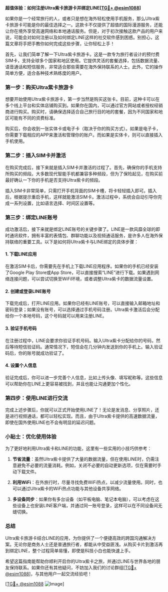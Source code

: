 **超值体验：如何注册Ultra紫卡旅游卡并绑定LINE[[TG💪+ @esim1088](https://t.me/s/esim1088)]**

如果你是一个经常旅行的人，或者只是想在海外轻松使用手机服务，那么Ultra紫卡旅游卡可能是你的最佳选择之一。这款卡不仅提供了超值的国际漫游服务，还能让你在境外享受高速网络和本地通话服务。但是，对于初次接触这款产品的用户来说，可能会对如何注册以及如何绑定LINE这样的社交软件感到困惑。别担心，这篇文章将手把手教你如何完成这些步骤，让你轻松上手！

首先，让我们简单了解一下Ultra紫卡旅游卡。这是一款专为旅行者设计的预付费SIM卡，支持全球多个国家和地区使用。它提供灵活的套餐选择，包括数据流量、语音通话和短信服务，非常适合那些需要在海外保持联系的人士。此外，它的操作简单方便，适合各种技术熟练度的用户。

### **第一步：购买Ultra紫卡旅游卡**

想要开始使用Ultra紫卡旅游卡，第一步当然是购买这张卡。目前，这种卡可以在多个线上平台和实体店铺购买到。如果你在国内，可以通过官方网站或者授权经销商进行购买。购买时，请确保选择适合自己旅行目的地的套餐，因为不同国家和地区可能有不同的资费标准。

购买后，你会收到一张实体卡或电子卡（取决于你的购买方式）。如果是电子卡，你需要下载相应的APP来激活和管理你的账户。而如果是实体卡，则可以直接插入手机使用。

### **第二步：插入SIM卡并激活**

在购买完成后，接下来就是插入SIM卡并激活的过程了。首先，确保你的手机支持所购买的频段。大多数现代智能手机都兼容多种频段，但为了保险起见，在购买前最好确认一下你的手机是否支持Ultra紫卡的频段。

插入SIM卡非常简单，只需打开手机背面的SIM卡槽，将卡轻轻插入即可。插入后，根据提示重启手机，这样就能激活SIM卡。激活过程中，系统会自动引导你完成一系列设置，比如语言选择、时间区设置等。

### **第三步：绑定LINE账号**

成功激活后，接下来就是绑定LINE账号的关键步骤了。LINE是一款风靡全球的即时通讯软件，拥有丰富的表情包、群聊功能以及视频通话服务，是许多人在海外保持联络的重要工具。以下是如何将Ultra紫卡与LINE绑定的具体步骤：

#### **1. 下载LINE应用**
在激活SIM卡后，你需要先在手机上下载LINE应用程序。如果你的手机已经安装了Google Play Store或App Store，可以直接搜索“LINE”进行下载。如果遇到网络连接问题，可以尝试切换至WiFi环境，或者调整Ultra紫卡的数据流量设置。

#### **2. 创建或登录LINE账号**
下载完成后，打开LINE应用。如果你已经有LINE账号，可以直接输入邮箱地址和密码登录；如果没有账号，可以选择通过手机号码注册。Ultra紫卡激活后会分配给你一个本地号码，这个号码就可以用来注册LINE。

#### **3. 验证手机号码**
在注册过程中，LINE会要求你验证手机号码。输入Ultra紫卡分配给你的号码，然后等待短信验证码。通常情况下，短信会在几分钟内发送到你的手机上。输入验证码后，你的账号就成功验证了。

#### **4. 设置个人信息**
验证完成后，你可以进一步完善个人信息，比如上传头像、填写昵称等。这些信息可以帮助你在LINE上更容易被找到，并且也能让沟通更加个性化。

### **第四步：使用LINE进行交流**

完成上述步骤后，你就可以正式开始使用LINE了！无论是发消息、分享照片，还是进行视频通话，都可以轻松实现。而且，由于Ultra紫卡提供的高速数据流量，即使在国外使用LINE也不会有明显的延迟问题。

### **小贴士：优化使用体验**

为了更好地利用Ultra紫卡和LINE的功能，这里有一些实用的小技巧供参考：

1. **节省流量**：虽然Ultra紫卡提供了大量的数据流量，但在使用LINE时，仍需注意避免不必要的流量消耗。例如，关闭不必要的自动更新选项，仅在需要时手动下载文件。
   
2. **利用WiFi**：在外旅行时，尽量寻找免费WiFi热点，以减少流量使用。同时，也可以通过Ultra紫卡的WiFi热点功能与其他设备共享网络。

3. **多设备同步**：如果你有多台设备（如平板电脑、笔记本电脑），可以考虑在这些设备上也安装LINE客户端，并通过同一账号登录，这样可以在不同设备间无缝切换。

### **总结**

Ultra紫卡旅游卡结合LINE的应用，为你提供了一个便捷高效的跨国沟通解决方案。无论你是商务人士还是普通旅行者，都能从中受益匪浅。从购买卡片到激活再到绑定LINE，整个过程简单易懂，即使是科技小白也能快速上手。

希望这篇指南能帮助你顺利开启你的Ultra紫卡之旅，并通过LINE与世界各地的朋友保持联系。如果你还有其他疑问，不妨加入我们的讨论群组[[TG💪+ @esim1088](https://t.me/s/esim1088)]，与其他用户一起交流经验吧！

[[TG💪+ @esim1088](https://t.me/s/esim1088) ![Image](https://i.postimg.cc/4NQfJmqS/Snipaste-2025-05-13-00-14-12.png)]